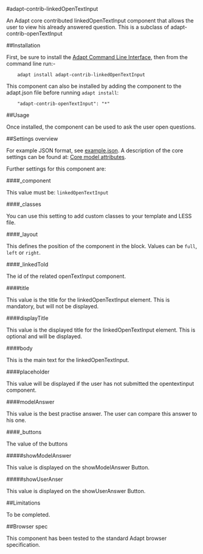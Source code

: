 #adapt-contrib-linkedOpenTextInput

An Adapt core contributed linkedOpenTextInput component that allows the user to view his already answered question. This is a subclass of adapt-contrib-openTextInput

##Installation

First, be sure to install the [Adapt Command Line Interface](https://github.com/adaptlearning/adapt-cli), then from the command line run:-

        adapt install adapt-contrib-linkedOpenTextInput

This component can also be installed by adding the component to the adapt.json file before running `adapt install`:

        "adapt-contrib-openTextInput": "*"

##Usage

Once installed, the component can be used to ask the user open questions.

##Settings overview

For example JSON format, see [example.json](https://github.com/adaptlearning/adapt-contrib-narrative/blob/master/example.json). A description of the core settings can be found at: [Core model attributes](https://github.com/adaptlearning/adapt_framework/wiki/Core-model-attributes).

Further settings for this component are:

####_component

This value must be: `linkedOpenTextInput`

####_classes

You can use this setting to add custom classes to your template and LESS file.

####_layout

This defines the position of the component in the block. Values can be `full`, `left` or `right`. 

####_linkedToId

The id of the related openTextInput component.

####title

This value is the title for the linkedOpenTextInput element. This is mandatory, but will not be displayed.

####displayTitle

This value is the displayed title for the linkedOpenTextInput element. This is optional and will be displayed.

####body

This is the main text for the linkedOpenTextInput.

####placeholder

This value will be displayed if the user has not submitted the opentextinput component.

####modelAnswer

This value is the best practise answer. The user can compare this answer to his one.

####_buttons

The value of the buttons

#####showModelAnswer

This value is displayed on the showModelAnswer Button.

#####showUserAnser

This value is displayed on the showUserAnswer Button.

##Limitations
 
To be completed.

##Browser spec

This component has been tested to the standard Adapt browser specification.
